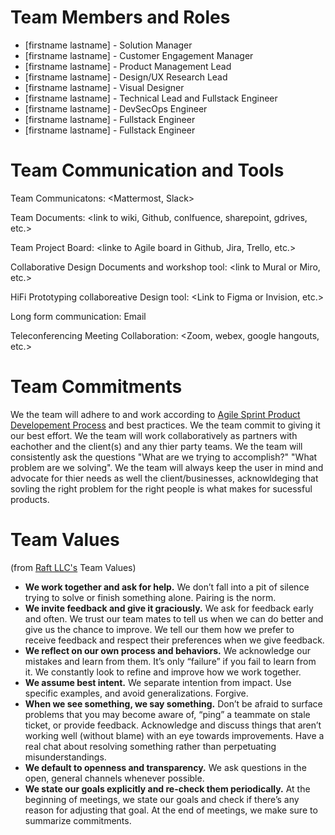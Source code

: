 # Team Members and Roles 

- [firstname lastname] - Solution Manager
- [firstname lastname] - Customer Engagement Manager
- [firstname lastname] - Product Management Lead
- [firstname lastname] - Design/UX Research Lead
- [firstname lastname] - Visual Designer
- [firstname lastname] - Technical Lead and Fullstack Engineer
- [firstname lastname] - DevSecOps Engineer
- [firstname lastname] - Fullstack Engineer
- [firstname lastname] - Fullstack Engineer


# Team Communication and Tools

Team Communicatons: <Mattermost, Slack>

Team Documents: <link to wiki, Github, conlfuence, sharepoint, gdrives, etc.>

Team Project Board: <linke to Agile board in Github, Jira, Trello, etc.>

Collaborative Design Documents and workshop tool: <link to Mural or Miro, etc.> 

HiFi Prototyping collaboreative Design tool: <Link to Figma or Invision, etc.>

Long form communication: Email

Teleconferencing Meeting Collaboration: <Zoom, webex, google hangouts, etc.>

# Team Commitments
We the team will adhere to and work according to [Agile Sprint Product Developement Process](https://github.com/amilash/Product-Management-Process/blob/master/agile_sprint_development_process.md) and best practices. 
We the team commit to giving it our best effort.
We the team will work collaboratively as partners with eachother and the client(s) and any thier party teams.
We the team will consistently ask the questions "What are we trying to accomplish?" "What problem are we solving".
We the team will always keep the user in mind and advocate for thier needs as well the client/businesses, acknowldeging that sovling the right problem for the right people is what makes for sucessful products.

# Team Values 

(from [Raft LLC's](https://goraft.tech/) Team Values)
- **We work together and ask for help.** We don’t fall into a pit of silence trying to solve or finish something alone. Pairing is the norm.  
- **We invite feedback and give it graciously.** We ask for feedback early and often. We trust our team mates to tell us when we can do better and give us the chance to improve. We tell our them how we prefer to receive feedback and respect their preferences when we give feedback. 
- **We reflect on our own process and behaviors.** We acknowledge our mistakes and learn from them. It’s only “failure” if you fail to learn from it. We constantly look to refine and improve how we work together. 
- **We assume best intent.** We separate intention from impact. Use specific examples, and avoid generalizations. Forgive. 
- **When we see something, we say something.** Don’t be afraid to surface problems that you may become aware of, “ping” a teammate on stale ticket, or provide feedback. Acknowledge and discuss things that aren’t working well (without blame) with an eye towards improvements. Have a real chat about resolving something rather than perpetuating misunderstandings.  
- **We default to openness and transparency.** We ask questions in the open, general channels whenever possible.  
- **We state our goals explicitly and re-check them periodically.** At the beginning of meetings, we state our goals and check if there’s any reason for adjusting that goal.  At the end of meetings, we make sure to summarize commitments.  

